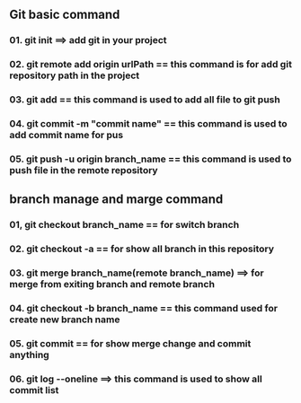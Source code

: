 ## Git basic command

### 01. git init ==> add git in your project
### 02. git remote add origin urlPath == this command is for add git repository path in the project
### 03. git add == this command is used to add all file to git push
### 04. git commit -m "commit name" == this command is used to add commit name for pus
### 05. git push -u origin branch_name == this command is used to push file in the remote repository


## branch manage and marge command
### 01, git checkout branch_name == for switch branch
### 02. git checkout -a  == for show all branch in this repository
### 03. git merge branch_name(remote branch_name) ==> for merge from exiting branch and remote branch
### 04. git checkout -b branch_name == this command used for create new branch name 
### 05. git commit == for show merge change and commit anything 
### 06. git log --oneline ==> this command is used to show all commit list